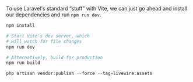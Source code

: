 To use Laravel's standard “stuff” with Vite, we can just go ahead and install our dependencies and run `npm run dev`.

```bash
npm install

# Start Vite's dev server, which
# will watch for file changes
npm run dev 

# Alternatively, build for production 
npm run build
```

```php
php artisan vendor:publish --force --tag=livewire:assets
```